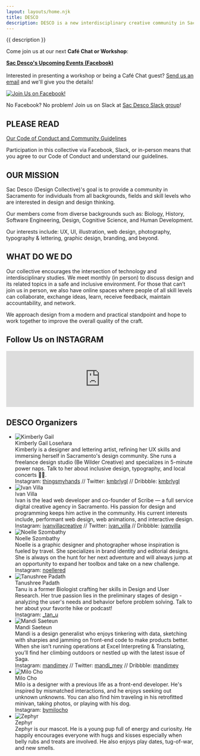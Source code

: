```yaml
---
layout: layouts/home.njk
title: DESCO
description: DESCO is a new interdisciplinary creative community in Sacramento, CA.
---
```


<div class="intro">
  <p class="site-description">{{ description }}</p>
  <div class="notice">Come join us at our next <strong>Café Chat or Workshop</strong>:

**[Sac Desco's Upcoming Events (Facebook)](https://www.facebook.com/pg/sacdesco/events/)**
<br><br>
Interested in presenting a workshop or being a Café Chat guest? <a href="mailto:thisisdesco@gmail.com?subject=Workshop or Cafe Chat Inquiry">Send us an email</a> and we'll give you the details!

  </div>
</div>

<div class="flex-col">
  <div class="join">
    <a href="https://www.facebook.com/groups/sacdesco/" target="_blank" class="no-ul">
      <img src="assets/images/join-us.PNG" alt="Join Us on Facebook!">
    </a>
    <p>No Facebook? No problem! Join us on Slack at <a href="https://bit.ly/2ON47xl">Sac Desco Slack group</a>!</p>
    <h2>PLEASE READ</h2>
    <a href="https://drive.google.com/open?id=12XppL2fxflYKkLUFzKb3XMsrcGRSPbpbUBo33UAugAo" target="_blank">Our Code of Conduct and Community Guidelines</a>
    <p>Participation in this collective via Facebook, Slack, or in-person means that you agree to our Code of Conduct and understand our guidelines.</p>
  </div>

  <div class="mission">
    <h2>OUR MISSION</h2>
    <p>Sac Desco (Design Collective)'s goal is to provide a community in Sacramento for individuals from all backgrounds, fields and skill levels who are interested in design and design thinking.</p>
    <p>Our members come from diverse backgrounds such as: Biology, History, Software Engineering, Design, Cognitive Science, and Human Development.</p>
    <p>Our interests include: UX, UI, illustration, web design, photography, typography & lettering, graphic design, branding, and beyond.</p>
    <h2>WHAT DO WE DO</h2>
    <p>Our collective encourages the intersection of technology and interdisciplinary studies. We meet monthly (in person) to discuss design and its related topics in a safe and inclusive environment. For those that can’t join us in person, we also have online spaces where people of all skill levels can collaborate, exchange ideas, learn, receive feedback, maintain accountability, and network.</p>
    <p>We approach design from a modern and practical standpoint and hope to work together to improve the overall quality of the craft.</p>
  </div>
</div>

<div class="bio">
  <h2>Follow Us on INSTAGRAM</h2>
<!-- SnapWidget -->
<script src="https://snapwidget.com/js/snapwidget.js"></script>
<iframe src="https://snapwidget.com/embed/617434" class="snapwidget-widget" allowtransparency="true" frameborder="0" scrolling="no" style="border:none; overflow:hidden; width:100%; "></iframe>

<h2>DESCO Organizers</h2>
<ul class="">
  <li><img src="assets/images/bio-images-square/11-2018/kim-headshot.jpg" alt="Kimberly Gail">
  <div class="bio-name">Kimberly Gail Loseñara</div>
  Kimberly is a designer and lettering artist, refining her UX skills and immersing herself in Sacramento's design community. She runs a freelance design studio (Be Wilder Creative) and specializes in 5-minute power naps. Talk to her about inclusive design, typography, and local concerts ✌🏼.
  <div class="bio-channels">Instagram: <a href="https://instagram.com/thingsmyhands" target="_blank">thingsmyhands</a> // Twitter: <a href="https://twitter.com/kmbrlygl" target="_blank">kmbrlygl</a> // Dribbble: <a href="https://dribbble.com/kmbrlygl" target="_blank">kmbrlygl</a></div></li>
  <li><img src="assets/images/bio-images-square/11-2018/ivan-headshot.jpg" alt="Ivan Villa">
  <div class="bio-name">Ivan Villa</div>
  Ivan is the lead web developer and co-founder of Scribe — a full service digital creative agency in Sacramento. His passion for design and programming keeps him active in the community. His current interests include, performant web design, web animations, and interactive design.
  <div class="bio-channels">Instagram: <a href="https://instagram.com/ivanvillacreative" target="_blank">ivanvillacreative</a> // Twitter: <a href="https://twitter.com/ivan_villa" target="_blank">ivan_villa</a> // Dribbble: <a href="https://dribbble.com/ivanvilla" target="_blank">ivanvilla</a></div></li>
  <li><img src="assets/images/bio-images-square/11-2018/noelle-headshot.jpg" alt="Noelle Szombathy">
  <div class="bio-name">Noelle Szombathy</div>
  Noelle is a graphic designer and photographer whose inspiration is fueled by travel. She specializes in brand identity and editorial designs. She is always on the hunt for her next adventure and will always jump at an opportunity to expand her toolbox and take on a new challenge.
  <div class="bio-channels">Instagram: <a href="https://instagram.com/noellered" target="_blank">noellered</a></div></li>
  <li><img src="assets/images/bio-images-square/11-2018/tanu-headshot.jpg" alt="Tanushree Padath">
  <div class="bio-name">Tanushree Padath</div>
  Tanu is a former Biologist crafting her skills in Design and User Research. Her true passion lies in the preliminary stages of design - analyzing the user's needs and behavior before problem solving. Talk to her about your favorite hike or podcast!
  <div class="bio-channels">Instagram: <a href="https://instagram.com/_tan_u" target="_blank">_tan_u</a></div></li>
  <li><img src="assets/images/bio-images-square/11-2018/mandi-headshot.jpg" alt="Mandi Saeteun">
  <div class="bio-name">Mandi Saeteun</div>
  Mandi is a design generalist who enjoys tinkering with data, sketching with sharpies and jamming on front-end code to make products better. When she isn’t running operations at Excel Interpreting & Translating, you’ll find her climbing outdoors or nestled up with the latest issue of Saga.
  <div class="bio-channels">Instagram: <a href="https://instagram.com/mandimey" target="_blank">mandimey</a> // Twitter: <a href="https://twitter.com/mandi_mey" target="_blank">mandi_mey</a> // Dribbble: <a href="https://dribbble.com/mandimey" target="_blank">mandimey</a></div></li>
  <li><img src="assets/images/bio-images-square/11-2018/milo-headshot.jpg" alt="Milo Cho">
  <div class="bio-name">Milo Cho</div>
  Milo is a designer with a previous life as a front-end developer. He's inspired by mismatched interactions, and he enjoys seeking out unknown unknowns. You can also find him traveling in his retrofitted minivan, taking photos, or playing with his dog.
  <div class="bio-channels">Instagram: <a href="https://instagram.com/bymilocho" target="_blank">bymilocho</a></div></li>
  <li><img src="assets/images/bio-images-square/zephyr.jpg" alt="Zephyr">
  <div class="bio-name">Zephyr</div>
  Zephyr is our mascot. He is a young pup full of energy and curiosity. He happily encourages everyone with hugs and kisses especially when belly rubs and treats are involved. He also enjoys play dates, tug-of-war, and new smells.
  </li>
</ul>
</div>
